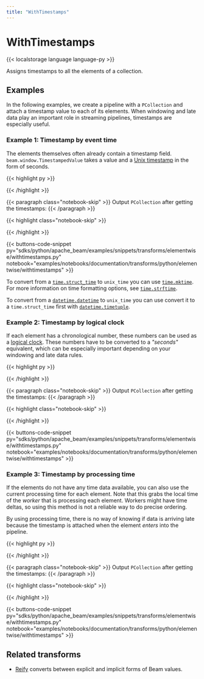 ```yaml
---
title: "WithTimestamps"
---
```

<!--
Licensed under the Apache License, Version 2.0 (the "License");
you may not use this file except in compliance with the License.
You may obtain a copy of the License at

http://www.apache.org/licenses/LICENSE-2.0

Unless required by applicable law or agreed to in writing, software
distributed under the License is distributed on an "AS IS" BASIS,
WITHOUT WARRANTIES OR CONDITIONS OF ANY KIND, either express or implied.
See the License for the specific language governing permissions and
limitations under the License.
-->

# WithTimestamps

{{< localstorage language language-py >}}

Assigns timestamps to all the elements of a collection.

## Examples

In the following examples, we create a pipeline with a `PCollection` and attach a timestamp value to each of its elements.
When windowing and late data play an important role in streaming pipelines, timestamps are especially useful.

### Example 1: Timestamp by event time

The elements themselves often already contain a timestamp field.
`beam.window.TimestampedValue` takes a value and a
[Unix timestamp](https://en.wikipedia.org/wiki/Unix_time)
in the form of seconds.

{{< highlight py >}}
<!--
{% github_sample /apache/beam/blob/master/sdks/python/apache_beam/examples/snippets/transforms/elementwise/withtimestamps.py tag:withtimestamps_event_time %}
-->
{{< /highlight >}}

{{< paragraph class="notebook-skip" >}}
Output `PCollection` after getting the timestamps:
{{< /paragraph >}}

{{< highlight class="notebook-skip" >}}
<!--
{% github_sample /apache/beam/blob/master/sdks/python/apache_beam/examples/snippets/transforms/elementwise/withtimestamps_test.py tag:plant_timestamps %}
-->
{{< /highlight >}}

{{< buttons-code-snippet
  py="sdks/python/apache_beam/examples/snippets/transforms/elementwise/withtimestamps.py"
  notebook="examples/notebooks/documentation/transforms/python/elementwise/withtimestamps" >}}

To convert from a
[`time.struct_time`](https://docs.python.org/3/library/time.html#time.struct_time)
to `unix_time` you can use
[`time.mktime`](https://docs.python.org/3/library/time.html#time.mktime).
For more information on time formatting options, see
[`time.strftime`](https://docs.python.org/3/library/time.html#time.strftime).

<!-- ```
{% github_sample /apache/beam/blob/master/sdks/python/apache_beam/examples/snippets/transforms/elementwise/withtimestamps.py tag:time_tuple2unix_time %}
``` -->

To convert from a
[`datetime.datetime`](https://docs.python.org/3/library/datetime.html#datetime.datetime)
to `unix_time` you can use convert it to a `time.struct_time` first with
[`datetime.timetuple`](https://docs.python.org/3/library/datetime.html#datetime.datetime.timetuple).

<!-- ```
{% github_sample /apache/beam/blob/master/sdks/python/apache_beam/examples/snippets/transforms/elementwise/withtimestamps.py tag:datetime2unix_time %}
``` -->

### Example 2: Timestamp by logical clock

If each element has a chronological number, these numbers can be used as a
[logical clock](https://en.wikipedia.org/wiki/Logical_clock).
These numbers have to be converted to a *"seconds"* equivalent, which can be especially important depending on your windowing and late data rules.

{{< highlight py >}}
<!--
{% github_sample /apache/beam/blob/master/sdks/python/apache_beam/examples/snippets/transforms/elementwise/withtimestamps.py tag:withtimestamps_logical_clock %}
-->
{{< /highlight >}}

{{< paragraph class="notebook-skip" >}}
Output `PCollection` after getting the timestamps:
{{< /paragraph >}}

{{< highlight class="notebook-skip" >}}
<!--
{% github_sample /apache/beam/blob/master/sdks/python/apache_beam/examples/snippets/transforms/elementwise/withtimestamps_test.py tag:plant_events %}
-->
{{< /highlight >}}

{{< buttons-code-snippet
  py="sdks/python/apache_beam/examples/snippets/transforms/elementwise/withtimestamps.py"
  notebook="examples/notebooks/documentation/transforms/python/elementwise/withtimestamps" >}}

### Example 3: Timestamp by processing time

If the elements do not have any time data available, you can also use the current processing time for each element.
Note that this grabs the local time of the *worker* that is processing each element.
Workers might have time deltas, so using this method is not a reliable way to do precise ordering.

By using processing time, there is no way of knowing if data is arriving late because the timestamp is attached when the element *enters* into the pipeline.

{{< highlight py >}}
<!--
{% github_sample /apache/beam/blob/master/sdks/python/apache_beam/examples/snippets/transforms/elementwise/withtimestamps.py tag:withtimestamps_processing_time %}
-->
{{< /highlight >}}

{{< paragraph class="notebook-skip" >}}
Output `PCollection` after getting the timestamps:
{{< /paragraph >}}

{{< highlight class="notebook-skip" >}}
<!--
{% github_sample /apache/beam/blob/master/sdks/python/apache_beam/examples/snippets/transforms/elementwise/withtimestamps_test.py tag:plant_processing_times %}
-->
{{< /highlight >}}

{{< buttons-code-snippet
  py="sdks/python/apache_beam/examples/snippets/transforms/elementwise/withtimestamps.py"
  notebook="examples/notebooks/documentation/transforms/python/elementwise/withtimestamps" >}}

## Related transforms

* [Reify](/documentation/transforms/python/elementwise/reify) converts between explicit and implicit forms of Beam values.
